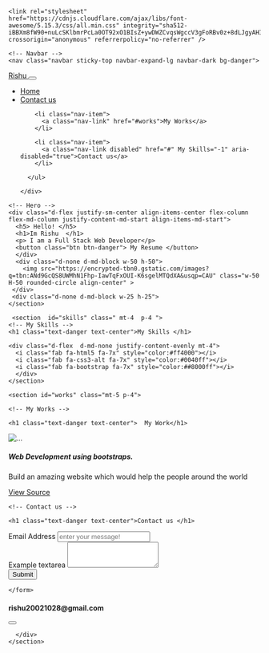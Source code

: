 <!DOCTYPE html>
<html>
  <head>
    <meta charset="utf-8">
    <meta name="viewport" content="width=device-width">
    <title>repl.it</title>
    <link href="https://cdn.jsdelivr.net/npm/bootstrap@5.0.1/dist/css/bootstrap.min.css" rel="stylesheet" integrity="sha384-+0n0xVW2eSR5OomGNYDnhzAbDsOXxcvSN1TPprVMTNDbiYZCxYbOOl7+AMvyTG2x" crossorigin="anonymous">
    <link href="style.css" rel="stylesheet" type="text/css" />

    <link rel="stylesheet" href="https://cdnjs.cloudflare.com/ajax/libs/font-awesome/5.15.3/css/all.min.css" integrity="sha512-iBBXm8fW90+nuLcSKlbmrPcLa0OT92xO1BIsZ+ywDWZCvqsWgccV3gFoRBv0z+8dLJgyAHIhR35VZc2oM/gI1w==" crossorigin="anonymous" referrerpolicy="no-referrer" />


  </head>
  <body>

    <!-- Navbar -->
    <nav class="navbar sticky-top navbar-expand-lg navbar-dark bg-danger">
  <div class="container-fluid">
    <a class="navbar-brand text" href="#">Rishu </a>
    <button class="navbar-toggler" type="button" data-bs-toggle="collapse" data-bs-target="#navbarSupportedContent" aria-controls="navbarSupportedContent" aria-expanded="false" aria-label="Toggle navigation">
      <span class="navbar-toggler-icon"></span>
    </button>
    <div class="collapse navbar-collapse" id="navbarSupportedContent">
      <ul class="navbar-nav me-auto mb-2 mb-lg-0">
        <li class="nav-item">
          <a class="nav-link active " aria-current="page" href="#">Home</a>
        </li>
        <li class="nav-item">
          <a class="nav-link" href="#contact">Contact us</a>
        </li>

        <li class="nav-item">
          <a class="nav-link" href="#works">My Works</a>
        </li>
        
        <li class="nav-item">
          <a class="nav-link disabled" href="#" My Skills="-1" aria-disabled="true">Contact us</a>
        </li>

      </ul>
     
    </div>
  </div>
</nav>
<main class="container mt-3">
  <section id="hero" class="d-flex justify-content-sm-center d-flex justify-sm-content-md-evenly align-items-center flex-column-reverse gap-3   flex-md-row">

    <!-- Hero -->
    <div class="d-flex justify-sm-center align-items-center flex-column flex-md-column justify-content-md-start align-items-md-start">
      <h5> Hello! </h5>
      <h1>Im Rishu  </h1>
      <p> I am a Full Stack Web Developer</p>
      <button class="btn btn-danger"> My Resume </button>
      </div>
      <div class="d-none d-md-block w-50 h-50">
        <img src="https://encrypted-tbn0.gstatic.com/images?q=tbn:ANd9GcQS8UWMhN1Fhp-IawTqFxOUI-K6sgelMTQdXA&usqp=CAU" class="w-50 H-50 rounded-circle align-center" >
     </div>
     <div class="d-none d-md-block w-25 h-25">
    </section>

     <section  id="skills" class=" mt-4  p-4 ">
    <!-- My Skills -->
    <h1 class="text-danger text-center">My Skills </h1>

    <div class="d-flex  d-md-none justify-content-evenly mt-4">
      <i class="fab fa-html5 fa-7x" style="color:#ff4000"></i>
      <i class="fab fa-css3-alt fa-7x" style="color:#0040ff"></i>
      <i class="fab fa-bootstrap fa-7x" style="color:##8000ff"></i>
      </div>
    </section>

    <section id="works" class="mt-5 p-4">

    <!-- My Works -->
    
    <h1 class="text-danger text-center">  My Work</h1>
<div class="d-flex flex-column flex-md-row justify-content-md-evenly">
  <div class="card mt-3 mb-3">
  <img src="https://images.unsplash.com/photo-1531297484001-80022131f5a1?ixid=MnwxMjA3fDB8MHxzZWFyY2h8MTZ8fHRlY2hub2xvZ3l8ZW58MHwwfDB8fA%3D%3D&ixlib=rb-1.2.1&auto=format&fit=crop&w=500&q=60" class="card-img-top" alt="...">
  <div class="card-body">
    <h5 class="card-title">Web Development using bootstraps.</h5>
    <p class="card-text">Build an amazing website which would help the people around the world</p>
    <a href="#" class="btn btn-dark">View Source <i class="fab fa-github-square"></i></a>
  </div>
</div>
    </section>

     
<section id="contact" class="mt-4 py-4">

    <!-- Contact us -->

    <h1 class="text-danger text-center">Contact us </h1>
<div class="row">
  <div class="col-sm col-md-8">
    <form>
      <div class="mb-3">
  <label for="exampleFormControlInput1" class="form-label">Email Address</label>
  <input type="email" required class="form-control" id="exampleFormControlInput1" placeholder="enter your message!">
</div>
<div class="mb-3">
  <label for="exampleFormControlTextarea1" class="form-label">Example textarea</label>
  <textarea class="form-control" id="exampleFormControlTextarea1" required rows="3"></textarea>
</div>
<button type="submit" class="btn btn-primary">
  Submit
  </button>

    </form>
  </div>
  <div class=" col-sm col-md-4">
    <div class="mt-3">
<h4> <i class="fas fa-at"></i> rishu20021028@gmail.com </h4>
<button type="button" class="btn btn-link"></button>

<a href="https://github.com/intel/haxm"><i class="fab fa-github-square"></i></a>

      </div>
    </section>
</div>
</main>
    <script src="https://cdn.jsdelivr.net/npm/bootstrap@5.0.1/dist/js/bootstrap.bundle.min.js" integrity="sha384-gtEjrD/SeCtmISkJkNUaaKMoLD0//ElJ19smozuHV6z3Iehds+3Ulb9Bn9Plx0x4" crossorigin="anonymous"></script>
    </body>
  
</html>
